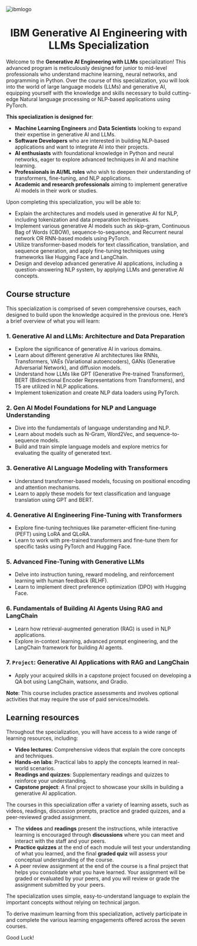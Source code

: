 <img align="middle" src="https://www.digitalippo.com/wp-content/uploads/al_opt_content/IMAGE/www.digitalippo.com/wp-content/uploads/2022/12/ibm-logo-png-transparent-svg-vector-bie-supply-3.png" alt="ibmlogo" />

<center><h1> IBM Generative AI Engineering with LLMs Specialization </h1></center>

Welcome to the **Generative AI Engineering with LLMs** specialization! This advanced program is meticulously designed for junior to mid-level professionals who understand machine learning, neural networks, and programming in Python. Over the course of this specialization, you will look into the world of large language models (LLMs) and generative AI, equipping yourself with the knowledge and skills necessary to build cutting-edge Natural language processing or NLP-based applications using PyTorch.

**This specialization is designed for**:

* **Machine Learning Engineers** and **Data Scientists** looking to expand their expertise in generative AI and LLMs.
* **Software Developers** who are interested in building NLP-based applications and want to integrate AI into their projects.
* **AI enthusiasts** with foundational knowledge in Python and neural networks, eager to explore advanced techniques in AI and machine learning.
* **Professionals in AI/ML roles** who wish to deepen their understanding of transformers, fine-tuning, and NLP applications.
* **Academic and research professionals** aiming to implement generative AI models in their work or studies.

Upon completing this specialization, you will be able to:

* Explain the architectures and models used in generative AI for NLP, including tokenization and data preparation techniques.
* Implement various generative AI models such as skip-gram, Continuous Bag of Words (CBOW), sequence-to-sequence, and Recurrent neural network OR RNN-based models using PyTorch.
* Utilize transformer-based models for text classification, translation, and sequence generation, and apply fine-tuning techniques using frameworks like Hugging Face and LangChain.
* Design and develop advanced generative AI applications, including a question-answering NLP system, by applying LLMs and generative AI concepts.

## Course structure
This specialization is comprised of seven comprehensive courses, each designed to build upon the knowledge acquired in the previous one. Here’s a brief overview of what you will learn:

### 1. Generative AI and LLMs: Architecture and Data Preparation

* Explore the significance of generative AI in various domains.
* Learn about different generative AI architectures like RNNs, Transformers, VAEs (Variational autoencoders), GANs (Generative Adversarial Network), and diffusion models.
* Understand how LLMs like GPT (Generative Pre-trained Transformer), BERT (Bidirectional Encoder Representations from Transformers), and T5 are utilized in NLP applications.
* Implement tokenization and create NLP data loaders using PyTorch.

### 2. Gen AI Model Foundations for NLP and Language Understanding

* Dive into the fundamentals of language understanding and NLP.
* Learn about models such as N-Gram, Word2Vec, and sequence-to-sequence models.
* Build and train simple language models and explore metrics for evaluating the quality of generated text.

### 3. Generative AI Language Modeling with Transformers
* Understand transformer-based models, focusing on positional encoding and attention mechanisms.
* Learn to apply these models for text classification and language translation using GPT and BERT.

### 4. Generative AI Engineering Fine-Tuning with Transformers
* Explore fine-tuning techniques like parameter-efficient fine-tuning (PEFT) using LoRA and QLoRA.
* Learn to work with pre-trained transformers and fine-tune them for specific tasks using PyTorch and Hugging Face.

### 5. Advanced Fine-Tuning with Generative LLMs
* Delve into instruction tuning, reward modeling, and reinforcement learning with human feedback (RLHF).
* Learn to implement direct preference optimization (DPO) with Hugging Face.

### 6. Fundamentals of Building AI Agents Using RAG and LangChain
* Learn how retrieval-augmented generation (RAG) is used in NLP applications.
* Explore in-context learning, advanced prompt engineering, and the LangChain framework for building AI agents.

### 7. `Project`: Generative AI Applications with RAG and LangChain
* Apply your acquired skills in a capstone project focused on developing a QA bot using LangChain, watsonx, and Gradio.

**Note**: This course includes practice assessments and involves optional activities that may require the use of paid services/models.

## Learning resources
Throughout the specialization, you will have access to a wide range of learning resources, including:

* **Video lectures**: Comprehensive videos that explain the core concepts and techniques.
* **Hands-on labs**: Practical labs to apply the concepts learned in real-world scenarios.
* **Readings and quizzes**: Supplementary readings and quizzes to reinforce your understanding.
* **Capstone project**: A final project to showcase your skills in building a generative AI application.

The courses in this specialization offer a variety of learning assets, such as videos, readings, discussion prompts, practice and graded quizzes, and a peer-reviewed graded assignment.  

* The **videos** and **readings** present the instructions, while interactive learning is encouraged through **discussions** where you can meet and interact with the staff and your peers. 
* **Practice quizzes** at the end of each module will test your understanding of what you learned, and the final **graded quiz** will assess your conceptual understanding of the course.
* A peer review assignment at the end of the course is a final project that helps you consolidate what you have learned. Your assignment will be graded or evaluated by your peers, and you will review or grade the assignment submitted by your peers.  

The specialization uses simple, easy-to-understand language to explain the important concepts without relying on technical jargon. 

To derive maximum learning from this specialization, actively participate in and complete the various learning engagements offered across the seven courses.

Good Luck!
